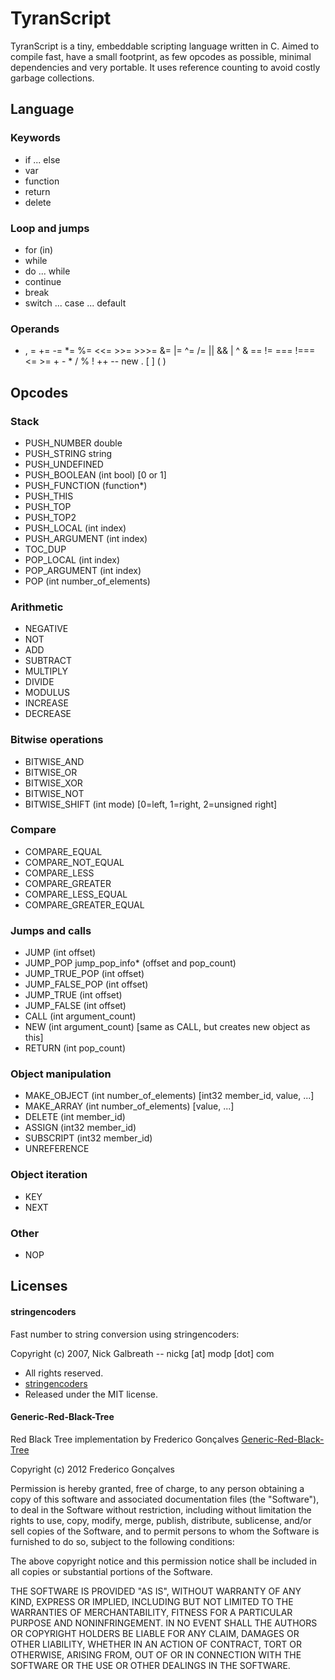 # TyranScript
TyranScript is a tiny, embeddable scripting language written in C. Aimed to compile fast, have a small footprint, as few opcodes as possible, minimal dependencies and very portable. It uses reference counting to avoid costly garbage collections.

## Language

### Keywords
* if ... else
* var
* function
* return
* delete

### Loop and jumps
* for (in)
* while
* do ... while
* continue
* break
* switch ... case ... default

### Operands
* , = += -= *= %= <<= >>= >>>= &= |= ^= /= || && | ^ & == != === !=== <= >= + - * / % ! ++ -- new . \[ \] \( \)

## Opcodes

### Stack

* PUSH_NUMBER double
* PUSH_STRING string
* PUSH_UNDEFINED
* PUSH_BOOLEAN (int bool) [0 or 1]
* PUSH_FUNCTION (function*)
* PUSH_THIS
* PUSH_TOP
* PUSH_TOP2
* PUSH_LOCAL (int index)
* PUSH_ARGUMENT (int index)
* TOC_DUP
* POP_LOCAL (int index)
* POP_ARGUMENT (int index)
* POP (int number_of_elements)

### Arithmetic

* NEGATIVE
* NOT
* ADD
* SUBTRACT
* MULTIPLY
* DIVIDE
* MODULUS
* INCREASE
* DECREASE

### Bitwise operations

* BITWISE_AND
* BITWISE_OR
* BITWISE_XOR
* BITWISE_NOT
* BITWISE_SHIFT (int mode) [0=left, 1=right, 2=unsigned right]

### Compare

* COMPARE_EQUAL
* COMPARE_NOT_EQUAL
* COMPARE_LESS
* COMPARE_GREATER
* COMPARE_LESS_EQUAL
* COMPARE_GREATER_EQUAL

### Jumps and calls

* JUMP (int offset)
* JUMP_POP jump_pop_info* (offset and pop_count)
* JUMP_TRUE_POP (int offset)
* JUMP_FALSE_POP (int offset)
* JUMP_TRUE (int offset)
* JUMP_FALSE (int offset)
* CALL (int argument_count)
* NEW (int argument_count) [same as CALL, but creates new object as this]
* RETURN (int pop_count)

### Object manipulation

* MAKE_OBJECT (int number_of_elements) [int32 member_id, value, ...]
* MAKE_ARRAY (int number_of_elements) [value, ...]
* DELETE (int member_id)
* ASSIGN (int32 member_id)
* SUBSCRIPT (int32 member_id)
* UNREFERENCE

### Object iteration

* KEY
* NEXT

### Other

* NOP


## Licenses

#### stringencoders
Fast number to string conversion using stringencoders:

Copyright (c) 2007, Nick Galbreath -- nickg [at] modp [dot] com

  * All rights reserved.
  * [stringencoders](http://code.google.com/p/stringencoders/)
  * Released under the MIT license.

#### Generic-Red-Black-Tree
 
Red Black Tree implementation by Frederico Gonçalves [Generic-Red-Black-Tree](https://github.com/fgoncalves/Generic-Red-Black-Tree)

Copyright (c) 2012 Frederico Gonçalves

Permission is hereby granted, free of charge, to any person obtaining a copy of this software and associated documentation files (the "Software"), to deal in the Software without restriction, including without limitation the rights to use, copy, modify, merge, publish, distribute, sublicense, and/or sell copies of the Software, and to permit persons to whom the Software is furnished to do so, subject to the following conditions:

The above copyright notice and this permission notice shall be included in all copies or substantial portions of the Software.

THE SOFTWARE IS PROVIDED "AS IS", WITHOUT WARRANTY OF ANY KIND, EXPRESS OR IMPLIED, INCLUDING BUT NOT LIMITED TO THE WARRANTIES OF MERCHANTABILITY, FITNESS FOR A PARTICULAR PURPOSE AND NONINFRINGEMENT. IN NO EVENT SHALL THE AUTHORS OR COPYRIGHT HOLDERS BE LIABLE FOR ANY CLAIM, DAMAGES OR OTHER LIABILITY, WHETHER IN AN ACTION OF CONTRACT, TORT OR OTHERWISE, ARISING FROM, OUT OF OR IN CONNECTION WITH THE SOFTWARE OR THE USE OR OTHER DEALINGS IN THE SOFTWARE.
